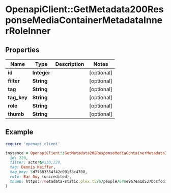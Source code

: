 # OpenapiClient::GetMetadata200ResponseMediaContainerMetadataInnerRoleInner

## Properties

| Name | Type | Description | Notes |
| ---- | ---- | ----------- | ----- |
| **id** | **Integer** |  | [optional] |
| **filter** | **String** |  | [optional] |
| **tag** | **String** |  | [optional] |
| **tag_key** | **String** |  | [optional] |
| **role** | **String** |  | [optional] |
| **thumb** | **String** |  | [optional] |

## Example

```ruby
require 'openapi_client'

instance = OpenapiClient::GetMetadata200ResponseMediaContainerMetadataInnerRoleInner.new(
  id: 220,
  filter: actor&#x3D;220,
  tag: Dennis Keiffer,
  tag_key: 5d77683554f42c001f8c4708,
  role: Bar Guy (uncredited),
  thumb: https://metadata-static.plex.tv/6/people/648e9a7ea1d537bccfcd7615134b78ce.jpg
)
```

